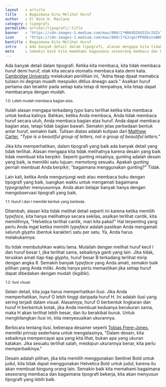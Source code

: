 ```yaml
---
layout   : article
title    : Bagaimana Kita Melihat Huruf
author   : El Nino H. Maulana
category : tipografi
permalink: artikel/tipografi/:title
banner   : "https://cdn-images-1.medium.com/max/800/1*H6K4D2UG5IUr2GZxTxq--A.png"
icon     : "https://cdn-images-1.medium.com/max/800/1*GJcqorPP6OkznxWHb-qa3g.png"
bantitle : Bagaimana Kita Melihat Huruf 
intro    : Ada banyak detail dalam tipografi, alasan mengapa kita tidak melihatnya karena desain yang baik tidak membuat kita berpikir.
meta     : Semakin baik kita memahami bagaimana seseorang membaca dan bagaimana tipografi bekerja, kita akan menyusun tipografi yang lebih baik.
---
```


Ada banyak detail dalam tipografi. Ketika kita membaca, kita tidak membaca huruf demi huruf, otak kita secara otomatis membaca kata demi kata. <a href="http://www.mrc-cbu.cam.ac.uk/people/matt.davis/cmabridge/" title="Cambridge University" target="_blank">Cambridge University</a> melakukan penilitian ini, "Adna tteap dpaat memabca tuilasn ini degnan muadh mespuikn ditlius dneagn aack." Asalkan huruf pertama dan terakhir pada setiap kata tetap di tempatnya, kita tetap dapat membacanya dengan mudah.

<img src="data:image/png;base64,R0lGODlhAQABAAD/ACwAAAAAAQABAAACADs=" data-src="https://cdn-images-1.medium.com/max/800/1*wJg1g-A7jDb5PyN8Tr_WCA.png" alt="Lebih mudah membaca bagian atas." title="Lebih mudah membaca bagian atas."><small class="site-article__caption"><span class="oldstyle">1.0:</span> Lebih mudah membaca bagian atas.</small>

Itulah alasan mengapa terkadang *typo* baru terlihat ketika kita membaca untuk kedua kalinya. Bahkan, ketika Anda membaca, Anda tidak membaca huruf secara utuh, Anda membaca bagian atas huruf. Anda dapat membaca bagian atas, tetapi tidak bagian bawah. Semakin jelas perbedaan bentuk antar huruf, semakin baik. Tulisan diatas adalah kutipan dari <a href="https://en.wikipedia.org/wiki/Matthew_Carter" title="Matthew Carter" target="_blank">Matthew Carter</a>, *"Type is a beautiful group of letters, not a group of beautiful letters."*

Jika kita memperhatikan, dalam tipografi yang baik ada banyak detail yang tidak terlihat. Alasan mengapa kita tidak melihatnya karena desain yang baik tidak membuat kita berpikir. Seperti gunting misalnya, gunting adalah desain yang baik, ia memiliki satu tujuan: memotong sesuatu. Apakah gunting pernah membuat Anda berpikir; "bagaimana menggunakan gunting?" Tidak.

Lain kali, ketika Anda mengunjungi *web* atau membaca buku dengan tipografi yang baik, luangkan waktu untuk mengamati bagaimana *typographer* menyusunnya. Anda akan belajar banyak hanya dengan mengobservasi tipografi yang baik.

<img src="data:image/png;base64,R0lGODlhAQABAAD/ACwAAAAAAQABAAACADs=" data-src="https://cdn-images-1.medium.com/max/800/1*mSypSsGHU58aL8742ous-w.png" alt="Huruf 'l' dan 'I' memiliki bentuk yang berbeda." title="Huruf 'l' dan 'I' memiliki bentuk yang berbeda."><small class="site-article__caption"><span class="oldstyle">1.1:</span> Huruf l dan I memiliki bentuk yang berbeda.</small>

Ditambah, alasan kita tidak melihat detail seperti ini karena ketika memilih *typeface*, kita hanya melihatnya secara sekilas, asalkan terlihat cantik, kita memilihnya, "Helvetica terlihat cantik, mari kita pakai!" Hal terpenting yang perlu Anda ingat ketika memilih *typeface* adalah pastikan Anda mengamati seluruh *glyphs* (bentuk karakter) satu per satu. Ya, Anda harus melakukannya.

Itu tidak membutuhkan waktu lama. Mulailah dengan melihat huruf kecil l dan huruf besar I, jika terlihat sama, sebaiknya ganti yang lain. Jika tidak, teruskan amati tiap-tiap *glyphs*, huruf besar B terkadang terlihat mirip dengan angka 8. Semakin banyak *typeface* yang Anda amati, semakin baik pilihan yang Anda miliki. Anda hanya perlu memastikan jika setiap huruf dapat dibedakan dengan mudah (*legible*). 

<img src="data:image/png;base64,R0lGODlhAQABAAD/ACwAAAAAAQABAAACADs=" data-src="https://cdn-images-1.medium.com/max/800/1*rC0cMHaLk0Agk8ax55C3-g.png" alt="Ilusi visual." title="Ilusi visual."><small class="site-article__caption"><span class="oldstyle">1.2:</span> Ilusi visual.</small>

Selain detail, kita juga harus memperhatikan ilusi. Jika Anda memperhatikan, huruf O lebih tinggi daripada huruf H. Ini adalah ilusi yang sering terjadi dalam visual. Alasannya, huruf O berbentuk lingkaran dan huruf H berbentuk kotak, jika Anda membuat keduanya berukuran sama, maka H akan terlihat lebih besar, dan itu berakibat buruk. Untuk menghilangkan ilusi ini, kita menyesuaikan ukurannya. 

Berbicara tentang ilusi, beberapa desainer seperti <a href="https://en.wikipedia.org/wiki/Tobias_Frere-Jones" title="Tobias Frere-Jones" target="_blank">Tobias Frere-Jones</a>, memiliki prinsip sederhana untuk mengatasinya, "Dalam desain, kita sebaiknya mempercayai apa yang kita lihat, bukan apa yang ukuran katakan. Jika sesuatu terlihat salah, meskipun ukurannya benar, kita perlu memperbaikinya."

Desain adalah pilihan, jika kita memilih menggunakan Sentinel Bold untuk judul, kita tidak dapat menggunakan Helvetica Bold untuk judul, karena itu akan membuat bingung orang lain. Semakin baik kita memahami bagaimana seseorang membaca dan bagaimana tipografi bekerja, kita akan menyusun tipografi yang lebih baik.
